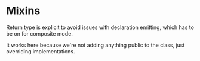 # Mixins

Return type is explicit to avoid issues with declaration emitting, which has to be on for composite mode.

It works here because we're not adding anything public to the class, just overriding implementations.
